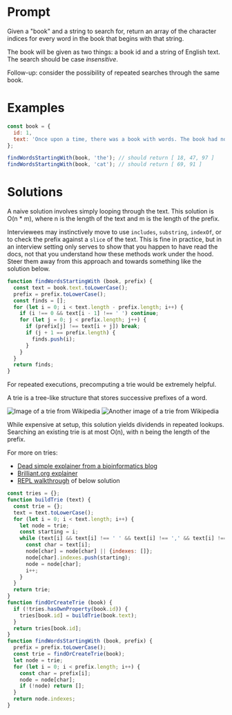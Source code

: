 # Prompt

Given a "book" and a string to search for, return an array of the character indices for every word in the book that begins with that string.

The book will be given as two things: a book id and a string of English text. The search should be case *insensitive*.

Follow-up: consider the possibility of repeated searches through the same book.

# Examples

```js
const book = {
  id: 1,
  text: 'Once upon a time, there was a book with words. The book had not been catalogued, but would catch the eyes of onlookers nonetheless.'
};

findWordsStartingWith(book, 'the'); // should return [ 18, 47, 97 ]
findWordsStartingWith(book, 'cat'); // should return [ 69, 91 ]
```

# Solutions

A naive solution involves simply looping through the text. This solution is O(n * m), where n is the length of the text and m is the length of the prefix.

Interviewees may instinctively move to use `includes`, `substring`, `indexOf`, or to check the prefix against a `slice` of the text. This is fine in practice, but in an interview setting only serves to show that you happen to have read the docs, not that you understand how these methods work under the hood. Steer them away from this approach and towards something like the solution below.

```js
function findWordsStartingWith (book, prefix) {
  const text = book.text.toLowerCase();
  prefix = prefix.toLowerCase();
  const finds = [];
  for (let i = 0; i < text.length - prefix.length; i++) {
    if (i !== 0 && text[i - 1] !== ' ') continue;
    for (let j = 0; j < prefix.length; j++) {
      if (prefix[j] !== text[i + j]) break;
      if (j + 1 == prefix.length) {
        finds.push(i);
      }
    }
  }
  return finds;
}
```

For repeated executions, precomputing a trie would be extremely helpful.

A trie is a tree-like structure that stores successive prefixes of a word.

![Image of a trie from Wikipedia](https://upload.wikimedia.org/wikipedia/commons/thumb/b/be/Trie_example.svg/400px-Trie_example.svg.png) ![Another image of a trie from Wikipedia](https://upload.wikimedia.org/wikipedia/commons/thumb/a/ae/Patricia_trie.svg/320px-Patricia_trie.svg.png)

While expensive at setup, this solution yields dividends in repeated lookups. Searching an existing trie is at most O(n), with n being the length of the prefix.

For more on tries:
- [Dead simple explainer from a bioinformatics blog](http://bioinformatics.cvr.ac.uk/blog/trie-data-structure/)
- [Brilliant.org explainer](https://brilliant.org/wiki/tries/)
- [REPL walkthrough](https://repl.it/JsXG/8) of below solution

```js
const tries = {};
function buildTrie (text) {
  const trie = {};
  text = text.toLowerCase();
  for (let i = 0; i < text.length; i++) {
    let node = trie;
    const starting = i;
    while (text[i] && text[i] !== ' ' && text[i] !== ',' && text[i] !== '.') {
      const char = text[i];
      node[char] = node[char] || {indexes: []};
      node[char].indexes.push(starting);
      node = node[char];
      i++;
    }
  }
  return trie;
}
function findOrCreateTrie (book) {
  if (!tries.hasOwnProperty(book.id)) {
    tries[book.id] = buildTrie(book.text);
  }
  return tries[book.id];
}
function findWordsStartingWith (book, prefix) {
  prefix = prefix.toLowerCase();
  const trie = findOrCreateTrie(book);
  let node = trie;
  for (let i = 0; i < prefix.length; i++) {
    const char = prefix[i];
    node = node[char];
    if (!node) return [];
  }
  return node.indexes;
}
```